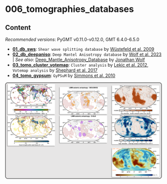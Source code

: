 # 006_tomographies_databases

## Content

_Recommended versions_: PyGMT v0.11.0-v0.12.0, GMT 6.4.0-6.5.0

- **[01_db_sws](https://github.com/yvonnefroehlich/gmt-pygmt-plotting/tree/main/006_tomographies_databases/01_db_sws)**: `Shear wave splitting database` by [Wüstefeld et al. 2009](https://doi.org/10.1016/j.pepi.2009.05.006)
- **[02_db_deepaniso](https://github.com/yvonnefroehlich/gmt-pygmt-plotting/tree/main/006_tomographies_databases/02_db_deepaniso)**: `Deep Mantel Anisotropy database` by [Wolf et al. 2023](https://doi.org/10.1029/2023GC011070) | _See also_: [Deep_Mantle_Anisotropy_Database](https://github.com/wolfjonathan/Deep_Mantle_Anisotropy_Database) by [Jonathan Wolf](https://github.com/wolfjonathan)
- **[03_tomo_cluster_votemap](https://github.com/yvonnefroehlich/gmt-pygmt-plotting/tree/main/006_tomographies_databases/03_tomo_cluster_votemap)**: `Cluster analysis` by [Lekic et al. 2012](https://doi.org/10.1029/2010JB007631), `Votemap analysis` by [Shephard et al. 2017](https://doi.org/10.1038/s41598-017-11039-w)
- **[04_tomo_gypsum](https://github.com/yvonnefroehlich/gmt-pygmt-plotting/tree/main/006_tomographies_databases/04_tomo_gypsum)**: `GyPSuM` by [Simmons et al. 2010](https://doi.org/10.1029/2010JB007631)

![](https://github.com/yvonnefroehlich/gmt-pygmt-plotting/raw/main/_images/github_maps_readme_006tomos.png)
